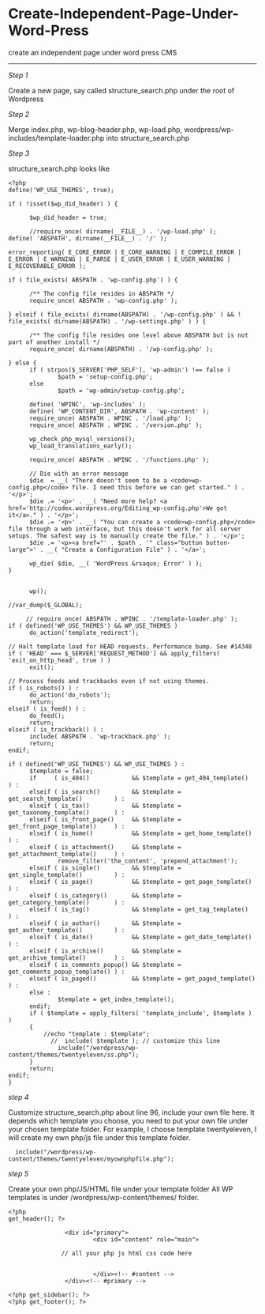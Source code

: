 Create-Independent-Page-Under-Word-Press
========================================

create an independent page under word press CMS

--------------------------------------

*Step 1*
  
  Create a new page, say called structure_search.php under the root of Wordpress
  
*Step 2*

  Merge index.php, wp-blog-header.php, wp-load.php, wordpress/wp-includes/template-loader.php
  into structure_search.php
  
*Step 3*

  structure_search.php looks like
  
  ```
<?php
define('WP_USE_THEMES', true);

if ( !isset($wp_did_header) ) {

        $wp_did_header = true;

        //require_once( dirname(__FILE__) . '/wp-load.php' );
define( 'ABSPATH', dirname(__FILE__) . '/' );

error_reporting( E_CORE_ERROR | E_CORE_WARNING | E_COMPILE_ERROR | E_ERROR | E_WARNING | E_PARSE | E_USER_ERROR | E_USER_WARNING | E_RECOVERABLE_ERROR );

if ( file_exists( ABSPATH . 'wp-config.php') ) {

        /** The config file resides in ABSPATH */
        require_once( ABSPATH . 'wp-config.php' );

} elseif ( file_exists( dirname(ABSPATH) . '/wp-config.php' ) && ! file_exists( dirname(ABSPATH) . '/wp-settings.php' ) ) {

        /** The config file resides one level above ABSPATH but is not part of another install */
        require_once( dirname(ABSPATH) . '/wp-config.php' );

} else {
        if ( strpos($_SERVER['PHP_SELF'], 'wp-admin') !== false )
                $path = 'setup-config.php';
        else
                $path = 'wp-admin/setup-config.php';

        define( 'WPINC', 'wp-includes' );
        define( 'WP_CONTENT_DIR', ABSPATH . 'wp-content' );
        require_once( ABSPATH . WPINC . '/load.php' );
        require_once( ABSPATH . WPINC . '/version.php' );

        wp_check_php_mysql_versions();
        wp_load_translations_early();

        require_once( ABSPATH . WPINC . '/functions.php' );

        // Die with an error message
        $die  = __( "There doesn't seem to be a <code>wp-config.php</code> file. I need this before we can get started." ) . '</p>';
        $die .= '<p>' . __( "Need more help? <a href='http://codex.wordpress.org/Editing_wp-config.php'>We got it</a>." ) . '</p>';
        $die .= '<p>' . __( "You can create a <code>wp-config.php</code> file through a web interface, but this doesn't work for all server setups. The safest way is to manually create the file." ) . '</p>';
        $die .= '<p><a href="' . $path . '" class="button button-large">' . __( "Create a Configuration File" ) . '</a>';

        wp_die( $die, __( 'WordPress &rsaquo; Error' ) );
}


        wp();

//var_dump($_GLOBAL);

       // require_once( ABSPATH . WPINC . '/template-loader.php' );
if ( defined('WP_USE_THEMES') && WP_USE_THEMES )
        do_action('template_redirect');

// Halt template load for HEAD requests. Performance bump. See #14348
if ( 'HEAD' === $_SERVER['REQUEST_METHOD'] && apply_filters( 'exit_on_http_head', true ) )
        exit();

// Process feeds and trackbacks even if not using themes.
if ( is_robots() ) :
        do_action('do_robots');
        return;
elseif ( is_feed() ) :
        do_feed();
        return;
elseif ( is_trackback() ) :
        include( ABSPATH . 'wp-trackback.php' );
        return;
endif;

if ( defined('WP_USE_THEMES') && WP_USE_THEMES ) :
        $template = false;
        if     ( is_404()            && $template = get_404_template()            ) :
        elseif ( is_search()         && $template = get_search_template()         ) :
        elseif ( is_tax()            && $template = get_taxonomy_template()       ) :
        elseif ( is_front_page()     && $template = get_front_page_template()     ) :
        elseif ( is_home()           && $template = get_home_template()           ) :
        elseif ( is_attachment()     && $template = get_attachment_template()     ) :
                remove_filter('the_content', 'prepend_attachment');
        elseif ( is_single()         && $template = get_single_template()         ) :
        elseif ( is_page()           && $template = get_page_template()           ) :
        elseif ( is_category()       && $template = get_category_template()       ) :
        elseif ( is_tag()            && $template = get_tag_template()            ) :
        elseif ( is_author()         && $template = get_author_template()         ) :
        elseif ( is_date()           && $template = get_date_template()           ) :
        elseif ( is_archive()        && $template = get_archive_template()        ) :
        elseif ( is_comments_popup() && $template = get_comments_popup_template() ) :
        elseif ( is_paged()          && $template = get_paged_template()          ) :
        else :
                $template = get_index_template();
        endif;
        if ( $template = apply_filters( 'template_include', $template ) )
        {
            //echo "template : $template";
              //  include( $template ); // customize this line
                include("/wordpress/wp-content/themes/twentyeleven/ss.php");
        }
        return;
endif;
}

  ```

*step 4*

  Customize structure_search.php
  about line 96,  include your own file here. 
  It depends which template you choose, you need to put your own file under your chosen template folder.
  For example, I choose template twentyeleven, I will create my own php/js file under this template folder.
```
  include("/wordpress/wp-content/themes/twentyeleven/myownphpfile.php");
```

*step 5*

  Create your own php/JS/HTML file under your  template folder
  All WP templates is under /wordpress/wp-content/themes/ folder.
  
```
<?php
get_header(); ?>

                <div id="primary">
                        <div id="content" role="main">

               // all your php js html css code here


                        </div><!-- #content -->
                </div><!-- #primary -->

<?php get_sidebar(); ?>
<?php get_footer(); ?>

```
  


  
